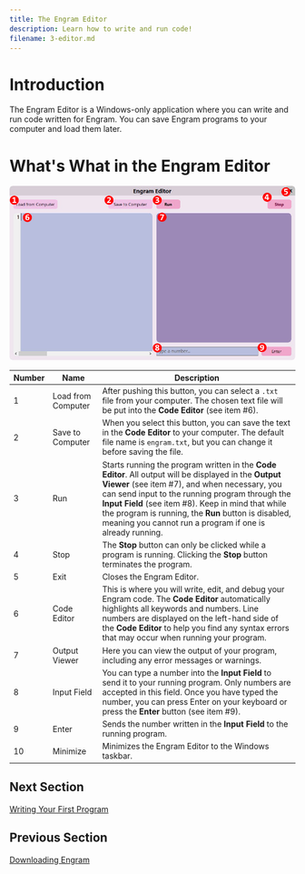```yaml
---
title: The Engram Editor
description: Learn how to write and run code!
filename: 3-editor.md
---
```


# Introduction
The Engram Editor is a Windows-only application where you can write and run code written for Engram. You can save Engram programs to your computer and load them later.

# What's What in the Engram Editor
![Editor](images/IDE-numbered.png)

| Number | Name | Description |
| ------ | ---- | ----------- |
| 1 | Load from Computer | After pushing this button, you can select a `.txt` file from your computer. The chosen text file will be put into the **Code Editor** (see item #6). |
| 2 | Save to Computer | When you select this button, you can save the text in the **Code Editor** to your computer. The default file name is `engram.txt`, but you can change it before saving the file. |
| 3 | Run | Starts running the program written in the **Code Editor**. All output will be displayed in the **Output Viewer** (see item #7), and when necessary, you can send input to the running program through the **Input Field** (see item #8). Keep in mind that while the program is running, the **Run** button is disabled, meaning you cannot run a program if one is already running. |
| 4 | Stop | The **Stop** button can only be clicked while a program is running. Clicking the **Stop** button terminates the program. |
| 5 | Exit | Closes the Engram Editor. |
| 6 | Code Editor | This is where you will write, edit, and debug your Engram code. The **Code Editor** automatically highlights all keywords and numbers. Line numbers are displayed on the left-hand side of the **Code Editor** to help you find any syntax errors that may occur when running your program. |
| 7 | Output Viewer | Here you can view the output of your program, including any error messages or warnings. |
| 8 | Input Field | You can type a number into the **Input Field** to send it to your running program. Only numbers are accepted in this field. Once you have typed the number, you can press Enter on your keyboard or press the **Enter** button (see item #9). |
| 9 | Enter | Sends the number written in the **Input Field** to the running program. |
| 10 | Minimize | Minimizes the Engram Editor to the Windows taskbar. |

## Next Section
[Writing Your First Program](4-helloworld.md)

## Previous Section
[Downloading Engram](2-download.md)
